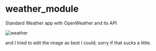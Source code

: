# weather_module
Standard Weather app with OpenWeather and its API


![weather](https://github.com/benhli40/weather_module/assets/32915331/ba6b2946-a583-478b-a846-d9f070f989e7)

and I tried to edit the image as best I could; sorry if that sucks a little.
